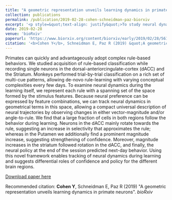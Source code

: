 ```yaml
---
title: "A geometric representation unveils learning dynamics in primate neurons"
collection: publications
permalink: /publication/2019-02-28-cohen-schneidman-paz-biorxiv
excerpt: '<p style=&quot;text-align: justify&quot;>To study neural dynamics during learning of new and diverse concepts, I trained two monkeys to perform the same classification task my human subjects carried and recorded neurons in the dACC and the Striatum as the animals learned eight novel classification rules. To examine dynamics, I developed a description of rules and of neural representations of the visual stimuli that allowed tracking dynamics in geometrical terms - unifying sessions of learning different rules. This framework allowed teasing apart potential roles of the different brain areas and to predict future behavior from the neural state.</p>'
date: 2019-02-28
venue: 'bioRxiv'
paperurl: 'https://www.biorxiv.org/content/biorxiv/early/2019/02/28/561670.full.pdf'
citation: '<b>Cohen Y</b>, Schneidman E, Paz R (2019) &quot;A geometric representation unveils learning dynamics in primate neurons&quot;. <i>bioRxiv</i>'
---
```

<p style=&quot;text-align: justify&quot;>Primates can quickly and advantageously adopt complex rule-based behaviors. We studiedacquisition of rule-based classification while recording single neurons in the dorsal-anteriorcingulate-cortex (dACC) and the Striatum. Monkeys performed trial-by-trial classification on a richset of multi-cue patterns, allowing de-novo rule-learning with varying conceptual complexities everyfew days. To examine neural dynamics during the learning itself, we represent each rule with aspanning set of the space formed by the stimulus features. Because neural preference can beexpressed by feature combinations, we can track neural dynamics in geometrical terms in thisspace, allowing a compact universal description of neural trajectories by observing changes ineither vector-magnitude and/or angle-to-rule. We find that a large fraction of cells in both regionsfollow the behavior during learning. Neurons in the dACC mainly rotate towards the rule, suggestingan increase in selectivity that approximates the rule; whereas in the Putamen we additionally find aprominent magnitude increase, suggesting strengthening of confidence. Moreover, magnitudeincreases in the striatum followed rotation in the dACC, and finally, the neural policy at the end ofthe session predicted next-day behavior. Using this novel framework enables tracking of neuraldynamics during learning and suggests differential roles of confidence and policy for the differentbrain regions.</p>

[Download paper here](https://www.biorxiv.org/content/biorxiv/early/2019/02/28/561670.full.pdf)

Recommended citation: <b>Cohen Y</b>, Schneidman E, Paz R (2019) "A geometric representation unveils learning dynamics in primate neurons". <i>bioRxiv</i>